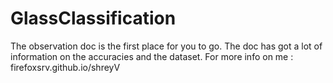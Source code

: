 # GlassClassification

The observation doc is the first place for you to go. The doc has got a lot of information on the accuracies and the dataset. For more info on me : firefoxsrv.github.io/shreyV
